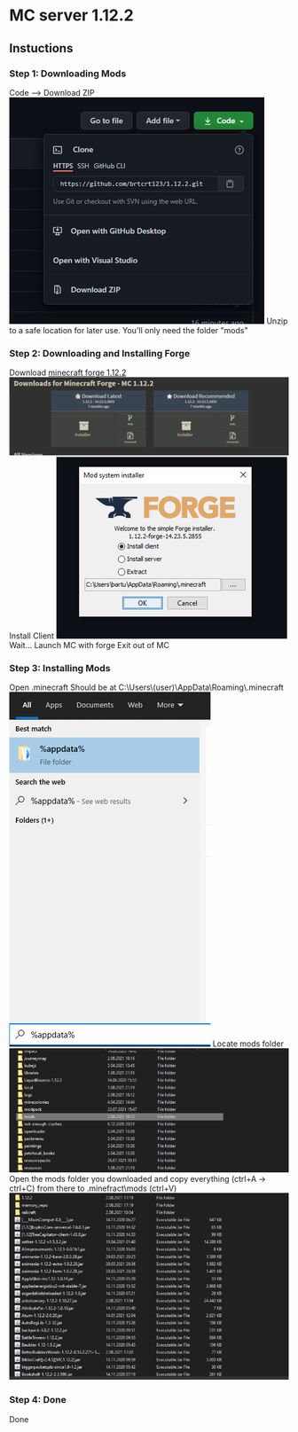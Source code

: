 # MC server 1.12.2

## Instuctions

### Step 1: Downloading Mods

Code --> Download ZIP
![Download ZIP](./github_images/1.png)
Unzip to a safe location for later use. You'll only need the folder "mods"

### Step 2: Downloading and Installing Forge

Download [minecraft forge 1.12.2](https://files.minecraftforge.net/net/minecraftforge/forge/index_1.12.2.html)
![Download Forge 1](./github_images/2.png)
Install Client
![Download Forge 2](./github_images/3.png)
Wait... <break>
Launch MC with forge <break>
Exit out of MC <break>

### Step 3: Installing Mods

Open .minecraft Should be at C:\Users\\(user)\AppData\Roaming\\.minecraft
![%appdata%](./github_images/4.png)
Locate mods folder
![%appdata%](./github_images/5.png)
Open the mods folder you downloaded and copy everything (ctrl+A -> ctrl+C) from there to .minefract\mods (ctrl+V)
![%appdata%](./github_images/6.png)

### Step 4: Done

Done
